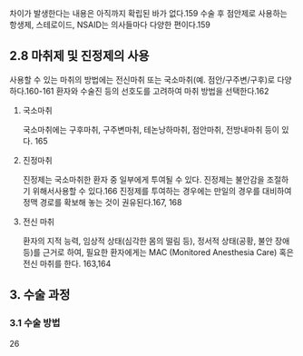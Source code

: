 차이가 발생한다는 내용은 아직까지 확립된 바가 없다.159 수술 후 점안제로 사용하는 항생제, 스테로이드, NSAID는 의사들마다 다양한 편이다.159

## 2.8 마취제 및 진정제의 사용

사용할 수 있는 마취의 방법에는 전신마취 또는 국소마취(예. 점안/구주변/구후)로 다양하다.160-161 환자와 수술진 등의 선호도를 고려하여 마취 방법을 선택한다.162

1.  국소마취

    국소마취에는 구후마취, 구주변마취, 테논낭하마취, 점안마취, 전방내마취 등이 있다. 165
2.  진정마취

    진정제는 국소마취한 환자 중 일부에게 투여될 수 있다. 진정제는 불안감을 조절하기 위해서사용할 수 있다.166 진정제를 투여하는 경우에는 만일의 경우를 대비하여 정맥 경로를 확보해 놓는 것이 권유된다.167, 168
3.  전신 마취

    환자의 지적 능력, 임상적 상태(심각한 몸의 떨림 등), 정서적 상태(공황, 불안 장애 등)를 근거로 하여, 필요한 환자에게는 MAC (Monitored Anesthesia Care) 혹은 전신 마취를 한다. 163,164

## 3. 수술 과정
### 3.1 수술 방법

<PAGE>26